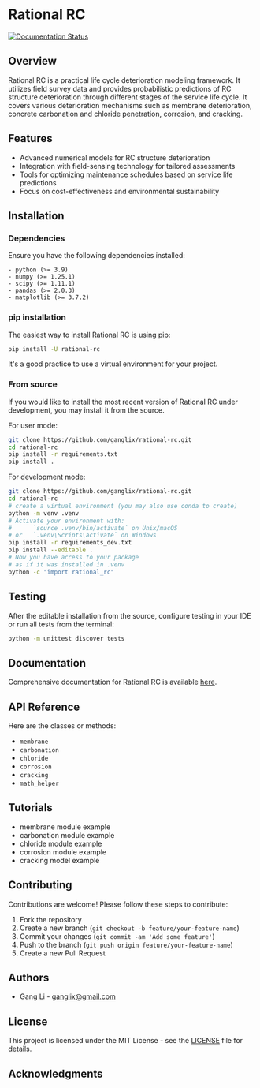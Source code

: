 
# Rational RC

[![Documentation Status](https://rational-rc.readthedocs.io/en/latest/?badge=latest)](https://rational-rc.readthedocs.io)

## Overview

Rational RC is a practical life cycle deterioration modeling framework. It utilizes field survey data and provides probabilistic predictions of RC structure deterioration through different stages of the service life cycle. It covers various deterioration mechanisms such as membrane deterioration, concrete carbonation and chloride penetration, corrosion, and cracking.

## Features

- Advanced numerical models for RC structure deterioration
- Integration with field-sensing technology for tailored assessments
- Tools for optimizing maintenance schedules based on service life predictions
- Focus on cost-effectiveness and environmental sustainability

## Installation

### Dependencies

Ensure you have the following dependencies installed:

```plaintext
- python (>= 3.9)
- numpy (>= 1.25.1)
- scipy (>= 1.11.1)
- pandas (>= 2.0.3)
- matplotlib (>= 3.7.2)
```

### pip installation

The easiest way to install Rational RC is using pip:

```bash
pip install -U rational-rc
```

It's a good practice to use a virtual environment for your project.

### From source

If you would like to install the most recent version of Rational RC under development, you may install it from the source.

For user mode:

```bash
git clone https://github.com/ganglix/rational-rc.git
cd rational-rc
pip install -r requirements.txt
pip install .
```

For development mode:

```bash
git clone https://github.com/ganglix/rational-rc.git
cd rational-rc
# create a virtual environment (you may also use conda to create)
python -m venv .venv
# Activate your environment with:
#      `source .venv/bin/activate` on Unix/macOS
# or   `.venv\Scripts\activate` on Windows
pip install -r requirements_dev.txt
pip install --editable .
# Now you have access to your package
# as if it was installed in .venv
python -c "import rational_rc"
```

## Testing

After the editable installation from the source, configure testing in your IDE or run all tests from the terminal:

```bash
python -m unittest discover tests
```

## Documentation

Comprehensive documentation for Rational RC is available [here](https://rational-rc-docs.netlify.app).

## API Reference

Here are the classes or methods:

- `membrane`
- `carbonation`
- `chloride`
- `corrosion`
- `cracking`
- `math_helper`

## Tutorials

- membrane module example
- carbonation module example
- chloride module example
- corrosion module example
- cracking model example

## Contributing

Contributions are welcome! Please follow these steps to contribute:

1. Fork the repository
2. Create a new branch (`git checkout -b feature/your-feature-name`)
3. Commit your changes (`git commit -am 'Add some feature'`)
4. Push to the branch (`git push origin feature/your-feature-name`)
5. Create a new Pull Request

## Authors

- Gang Li - [ganglix@gmail.com](mailto:ganglix@gmail.com)

## License

This project is licensed under the MIT License - see the [LICENSE](LICENSE) file for details.

## Acknowledgments
